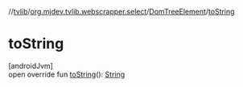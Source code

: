 //[tvlib](../../../index.md)/[org.mjdev.tvlib.webscrapper.select](../index.md)/[DomTreeElement](index.md)/[toString](to-string.md)

# toString

[androidJvm]\
open override fun [toString](to-string.md)(): [String](https://kotlinlang.org/api/latest/jvm/stdlib/kotlin/-string/index.html)
